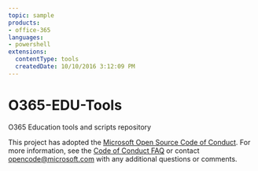 ```yaml
---
topic: sample
products:
- office-365
languages:
- powershell
extensions:
  contentType: tools
  createdDate: 10/10/2016 3:12:09 PM
---
```

# O365-EDU-Tools
O365 Education tools and scripts repository


This project has adopted the [Microsoft Open Source Code of Conduct](https://opensource.microsoft.com/codeofconduct/). For more information, see the [Code of Conduct FAQ](https://opensource.microsoft.com/codeofconduct/faq/) or contact [opencode@microsoft.com](mailto:opencode@microsoft.com) with any additional questions or comments.
